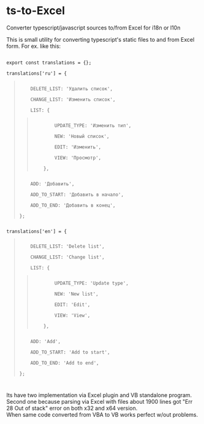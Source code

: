 # ts-to-Excel
Converter typescript/javascript sources to/from Excel for i18n or l10n

This is small utility for converting typescript's static files to and from Excel form.
For ex. like this:
<pre><code>
export const translations = {};<br>
translations['ru'] = {<blockquote>
    DELETE_LIST: 'Удалить список',<br>
    CHANGE_LIST: 'Изменить список',<br>
    LIST: {<blockquote>
        UPDATE_TYPE: 'Изменить тип',<br>
        NEW: 'Новый список',<br>
        EDIT: 'Изменить',<br>
        VIEW: 'Просмотр',<br>
    },</blockquote>
    ADD: 'Добавить',<br>
    ADD_TO_START: 'Добавить в начало',<br>
    ADD_TO_END: 'Добавить в конец',<br>
};</blockquote>
translations['en'] = {<blockquote>
    DELETE_LIST: 'Delete list',<br>
    CHANGE_LIST: 'Change list',<br>
    LIST: {<blockquote>
        UPDATE_TYPE: 'Update type',<br>
        NEW: 'New list',<br>
        EDIT: 'Edit',<br>
        VIEW: 'View',<br>
    },</blockquote>
    ADD: 'Add',<br>
    ADD_TO_START: 'Add to start',<br>
    ADD_TO_END: 'Add to end',<br>
};</blockquote>
</code></pre>

Its have two implementation via Excel plugin and VB standalone program.
Second one because parsing via Excel with files about 1900 lines got "Err 28 Out of stack" error
on both x32 and x64 version.<br>
When same code converted from VBA to VB works perfect w/out problems.